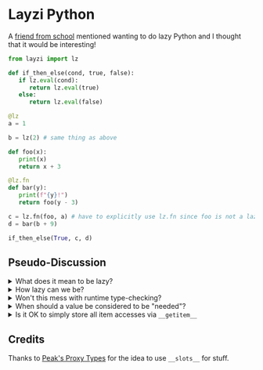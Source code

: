 # Layzi Python

A [friend from school](https://github.com/Ant-28) mentioned wanting to do lazy
Python and I thought that it would be interesting!

```py
from layzi import lz

def if_then_else(cond, true, false):
   if lz.eval(cond):
      return lz.eval(true)
   else:
      return lz.eval(false)

@lz
a = 1

b = lz(2) # same thing as above

def foo(x):
   print(x)
   return x + 3

@lz.fn
def bar(y):
   print(f"{y}!")
   return foo(y - 3)

c = lz.fn(foo, a) # have to explicitly use lz.fn since foo is not a lazy function
d = bar(b + 9)

if_then_else(True, c, d)
```

## Pseudo-Discussion

<details>
   <summary>What does it mean to be lazy?</summary>

   ...

</details>

<details>
   <summary>How lazy can we be?</summary>

   - we can't be lazy

</details>

<details>
   <summary>Won't this mess with runtime type-checking?</summary>

   Yes, and that's kind of a problem. But there might be a way around it.

</details>


<details>
   <summary>When should a value be considered to be "needed"?</summary>

   ...

</details>

<details>
   <summary>Is it OK to simply store all item accesses via <code>__getitem__</code></summary>

   No. The answer is no.

</details>

## Credits

Thanks to [Peak's Proxy Types](https://github.com/PEAK-Legacy/ProxyTypes) for the idea to use `__slots__` for stuff.
